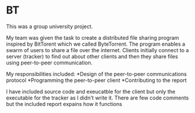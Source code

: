 # BT
This was a group university project.

My team was given the task to create a distributed file sharing program inspired by BitTorent which we called ByteTorrent. The program enables a swarm of users to share a file over the internet. Clients initially connect to a server (tracker) to find out about other clients and then they share files using peer-to-peer communication.

My responsibilities included:
*Design of the peer-to-peer communications protocol
*Programming the peer-to-peer client
*Contributing to the report

I have included source code and exeucatble for the client but only the executable for the tracker as I didn't write it. There are few code comments but the included report expains how it functions
